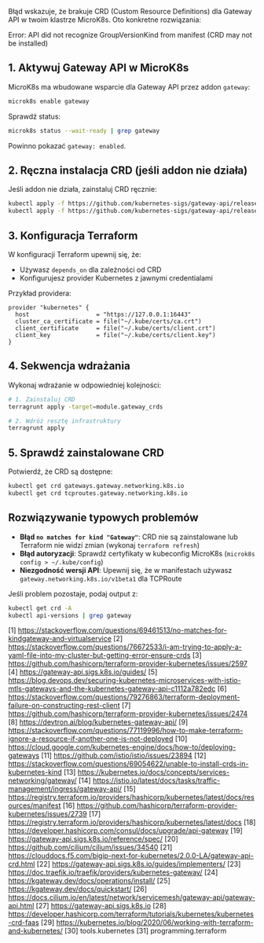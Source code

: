 Błąd wskazuje, że brakuje CRD (Custom Resource Definitions) dla Gateway API w twoim klastrze MicroK8s. Oto konkretne rozwiązania:

 Error: API did not recognize GroupVersionKind from manifest (CRD may not be installed)

## 1. Aktywuj Gateway API w MicroK8s
MicroK8s ma wbudowane wsparcie dla Gateway API przez addon `gateway`:
```bash
microk8s enable gateway
```
Sprawdź status:
```bash
microk8s status --wait-ready | grep gateway
```
Powinno pokazać `gateway: enabled`.

## 2. Ręczna instalacja CRD (jeśli addon nie działa)
Jeśli addon nie działa, zainstaluj CRD ręcznie:
```bash
kubectl apply -f https://github.com/kubernetes-sigs/gateway-api/releases/latest/download/standard-install.yaml
kubectl apply -f https://github.com/kubernetes-sigs/gateway-api/releases/latest/download/experimental-install.yaml
```

## 3. Konfiguracja Terraform
W konfiguracji Terraform upewnij się, że:
- Używasz `depends_on` dla zależności od CRD
- Konfigurujesz provider Kubernetes z jawnymi credentialami

Przykład providera:
```hcl
provider "kubernetes" {
  host                   = "https://127.0.0.1:16443"
  cluster_ca_certificate = file("~/.kube/certs/ca.crt")
  client_certificate     = file("~/.kube/certs/client.crt")
  client_key             = file("~/.kube/certs/client.key")
}
```

## 4. Sekwencja wdrażania
Wykonaj wdrażanie w odpowiedniej kolejności:
```bash
# 1. Zainstaluj CRD
terragrunt apply -target=module.gateway_crds

# 2. Wdróż resztę infrastruktury
terragrunt apply
```

## 5. Sprawdź zainstalowane CRD
Potwierdź, że CRD są dostępne:
```bash
kubectl get crd gateways.gateway.networking.k8s.io
kubectl get crd tcproutes.gateway.networking.k8s.io
```

## Rozwiązywanie typowych problemów
- **Błąd `no matches for kind "Gateway"`**: CRD nie są zainstalowane lub Terraform nie widzi zmian (wykonaj `terraform refresh`)
- **Błąd autoryzacji**: Sprawdź certyfikaty w kubeconfig MicroK8s (`microk8s config > ~/.kube/config`)
- **Niezgodność wersji API**: Upewnij się, że w manifestach używasz `gateway.networking.k8s.io/v1beta1` dla TCPRoute

Jeśli problem pozostaje, podaj output z:
```bash
kubectl get crd -A
kubectl api-versions | grep gateway
```

[1] https://stackoverflow.com/questions/69461513/no-matches-for-kindgateway-and-virtualservice
[2] https://stackoverflow.com/questions/76672533/i-am-trying-to-apply-a-yaml-file-into-my-cluster-but-getting-error-ensure-crds
[3] https://github.com/hashicorp/terraform-provider-kubernetes/issues/2597
[4] https://gateway-api.sigs.k8s.io/guides/
[5] https://blog.devops.dev/securing-kubernetes-microservices-with-istio-mtls-gateways-and-the-kubernetes-gateway-api-c1112a782edc
[6] https://stackoverflow.com/questions/79276863/terraform-deployment-failure-on-constructing-rest-client
[7] https://github.com/hashicorp/terraform-provider-kubernetes/issues/2474
[8] https://devtron.ai/blog/kubernetes-gateway-api/
[9] https://stackoverflow.com/questions/77119996/how-to-make-terraform-ignore-a-resource-if-another-one-is-not-deployed
[10] https://cloud.google.com/kubernetes-engine/docs/how-to/deploying-gateways
[11] https://github.com/istio/istio/issues/23894
[12] https://stackoverflow.com/questions/69054622/unable-to-install-crds-in-kubernetes-kind
[13] https://kubernetes.io/docs/concepts/services-networking/gateway/
[14] https://istio.io/latest/docs/tasks/traffic-management/ingress/gateway-api/
[15] https://registry.terraform.io/providers/hashicorp/kubernetes/latest/docs/resources/manifest
[16] https://github.com/hashicorp/terraform-provider-kubernetes/issues/2739
[17] https://registry.terraform.io/providers/hashicorp/kubernetes/latest/docs
[18] https://developer.hashicorp.com/consul/docs/upgrade/api-gateway
[19] https://gateway-api.sigs.k8s.io/reference/spec/
[20] https://github.com/cilium/cilium/issues/34540
[21] https://clouddocs.f5.com/bigip-next-for-kubernetes/2.0.0-LA/gateway-api-crd.html
[22] https://gateway-api.sigs.k8s.io/guides/implementers/
[23] https://doc.traefik.io/traefik/providers/kubernetes-gateway/
[24] https://kgateway.dev/docs/operations/install/
[25] https://kgateway.dev/docs/quickstart/
[26] https://docs.cilium.io/en/latest/network/servicemesh/gateway-api/gateway-api.html
[27] https://gateway-api.sigs.k8s.io
[28] https://developer.hashicorp.com/terraform/tutorials/kubernetes/kubernetes-crd-faas
[29] https://kubernetes.io/blog/2020/06/working-with-terraform-and-kubernetes/
[30] tools.kubernetes
[31] programming.terraform